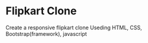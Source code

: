 # Flipkart Clone
Create a responsive flipkart clone
Useding HTML, CSS, Bootstrap(framework), javascript
